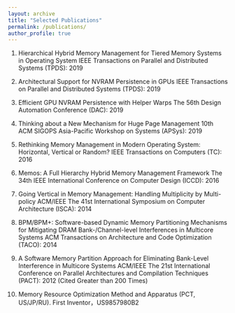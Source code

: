 ```yaml
---
layout: archive
title: "Selected Publications"
permalink: /publications/
author_profile: true
---
```


1. Hierarchical Hybrid Memory Management for Tiered Memory Systems in Operating System
    IEEE Transactions on Parallel and Distributed Systems (TPDS): 2019 


2. Architectural Support for NVRAM Persistence in GPUs
    IEEE Transactions on Parallel and Distributed Systems (TPDS): 2019 


3. Efficient GPU NVRAM Persistence with Helper Warps
    The 56th Design Automation Conference (DAC): 2019  


4. Thinking about a New Mechanism for Huge Page Management
    10th ACM SIGOPS Asia-Pacific Workshop on Systems (APSys): 2019


5. Rethinking Memory Management in Modern Operating System: Horizontal, Vertical or Random?
    IEEE Transactions on Computers (TC): 2016 


6. Memos: A Full Hierarchy Hybrid Memory Management Framework
    The 34th IEEE International Conference on Computer Design (ICCD): 2016  


7. Going Vertical in Memory Management: Handling Multiplicity by Multi-policy
    ACM/IEEE The 41st International Symposium on Computer Architecture (ISCA): 2014 


8. BPM/BPM+: Software-based Dynamic Memory Partitioning Mechanisms for Mitigating DRAM Bank-/Channel-level Interferences in Multicore Systems
    ACM Transactions on Architecture and Code Optimization (TACO): 2014  


9. A Software Memory Partition Approach for Eliminating Bank-Level Interference in Multicore Systems
    ACM/IEEE The 21st International Conference on Parallel Architectures and Compilation Techniques (PACT): 2012  (Cited Greater than 200 Times)


10. Memory Resource Optimization Method and Apparatus (PCT, US/JP/RU). First Inventor，US9857980B2
